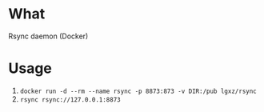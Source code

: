 # What

Rsync daemon (Docker)

# Usage
1. `docker run -d --rm --name rsync -p 8873:873 -v DIR:/pub lgxz/rsync`
2. `rsync rsync://127.0.0.1:8873`

